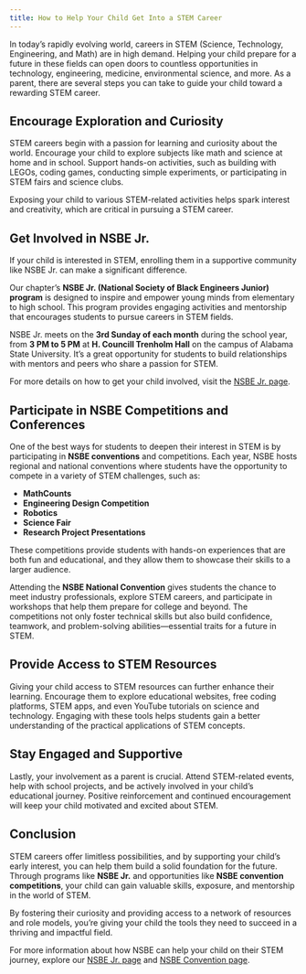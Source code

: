 ```yaml
---
title: How to Help Your Child Get Into a STEM Career
---
```


In today’s rapidly evolving world, careers in STEM (Science, Technology, Engineering, and Math) are in high demand. Helping your child prepare for a future in these fields can open doors to countless opportunities in technology, engineering, medicine, environmental science, and more. As a parent, there are several steps you can take to guide your child toward a rewarding STEM career.

## Encourage Exploration and Curiosity

STEM careers begin with a passion for learning and curiosity about the world. Encourage your child to explore subjects like math and science at home and in school. Support hands-on activities, such as building with LEGOs, coding games, conducting simple experiments, or participating in STEM fairs and science clubs.

Exposing your child to various STEM-related activities helps spark interest and creativity, which are critical in pursuing a STEM career.

## Get Involved in NSBE Jr.

If your child is interested in STEM, enrolling them in a supportive community like NSBE Jr. can make a significant difference. 

Our chapter’s **NSBE Jr. (National Society of Black Engineers Junior) program** is designed to inspire and empower young minds from elementary to high school. This program provides engaging activities and mentorship that encourages students to pursue careers in STEM fields.

NSBE Jr. meets on the **3rd Sunday of each month** during the school year, from **3 PM to 5 PM** at **H. Councill Trenholm Hall** on the campus of Alabama State University. It’s a great opportunity for students to build relationships with mentors and peers who share a passion for STEM.

For more details on how to get your child involved, visit the [NSBE Jr. page](/nsbejr).

## Participate in NSBE Competitions and Conferences

One of the best ways for students to deepen their interest in STEM is by participating in **NSBE conventions** and competitions. Each year, NSBE hosts regional and national conventions where students have the opportunity to compete in a variety of STEM challenges, such as:

- **MathCounts**
- **Engineering Design Competition**
- **Robotics**
- **Science Fair**
- **Research Project Presentations**

These competitions provide students with hands-on experiences that are both fun and educational, and they allow them to showcase their skills to a larger audience.

Attending the **NSBE National Convention** gives students the chance to meet industry professionals, explore STEM careers, and participate in workshops that help them prepare for college and beyond. The competitions not only foster technical skills but also build confidence, teamwork, and problem-solving abilities—essential traits for a future in STEM.

## Provide Access to STEM Resources

Giving your child access to STEM resources can further enhance their learning. Encourage them to explore educational websites, free coding platforms, STEM apps, and even YouTube tutorials on science and technology. Engaging with these tools helps students gain a better understanding of the practical applications of STEM concepts.

## Stay Engaged and Supportive

Lastly, your involvement as a parent is crucial. Attend STEM-related events, help with school projects, and be actively involved in your child’s educational journey. Positive reinforcement and continued encouragement will keep your child motivated and excited about STEM.

## Conclusion

STEM careers offer limitless possibilities, and by supporting your child’s early interest, you can help them build a solid foundation for the future. Through programs like **NSBE Jr.** and opportunities like **NSBE convention competitions**, your child can gain valuable skills, exposure, and mentorship in the world of STEM.

By fostering their curiosity and providing access to a network of resources and role models, you’re giving your child the tools they need to succeed in a thriving and impactful field.

For more information about how NSBE can help your child on their STEM journey, explore our [NSBE Jr. page](/nsbejr) and [NSBE Convention page](https://convention.nsbe.org).
